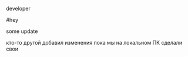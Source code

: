 developer 

#hey

some update

кто-то другой добавил изменения пока мы на локальном ПК сделали свои
